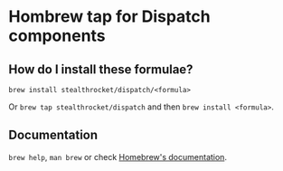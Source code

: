 # Hombrew tap for Dispatch components

## How do I install these formulae?

`brew install stealthrocket/dispatch/<formula>`

Or `brew tap stealthrocket/dispatch` and then `brew install <formula>`.

## Documentation

`brew help`, `man brew` or check [Homebrew's documentation](https://docs.brew.sh).
